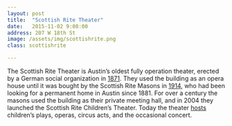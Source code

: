 ```yaml
---
layout: post
title:  "Scottish Rite Theater"
date:   2015-11-02 9:00:00
address: 207 W 18th St
image: /assets/img/scottishrite.png
class: scottishrite

---
```

The Scottish Rite Theater is Austin’s oldest fully operation theater, erected by a German social organization in [1871](http://www.hmdb.org/marker.asp?marker=25599). They used the building as an opera house until it was bought by the Scottish Rite Masons in [1914](https://upload.wikimedia.org/wikipedia/en/2/21/Ben_Hur_Temple%2C_Austin%2C_Texas_%281912%29.jpg), who had been looking for a permanent home in Austin since 1881. For over a century the masons used the building as their private meeting hall, and in 2004 they launched the Scottish Rite Children’s Theater. Today the theater [hosts](http://scottishritetheater.org/) children’s plays, operas, circus acts, and the occasional concert. 
